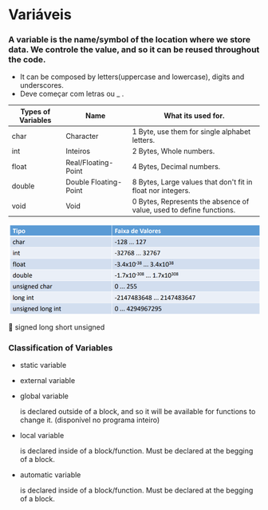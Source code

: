 # Variáveis

### A variable is the name/symbol of the location where we store data. We controle the value, and so it can be reused **throughout the code.**

- It can be composed by letters(uppercase and lowercase), digits and underscores.
- Deve começar com letras ou _ .

| Types of Variables | Name | What its used for. |
| --- | --- | --- |
| char | Character | 1 Byte, use them for single alphabet letters. |
| int | Inteiros | 2  Bytes, Whole numbers. |
| float | Real/Floating-Point | 4 Bytes, Decimal numbers. |
| double | Double Floating-Point | 8 Bytes, Large values that don't fit in float nor integers.  |
| void | Void | 0 Bytes, Represents the absence of value, used to define functions. |

![Untitled](Varia%CC%81veis%2071fe79aec44f4813a0858d2f1a0e63a8/Untitled.png)

<aside>
📌 signed long short unsigned

</aside>

### Classification of Variables

- static variable
- external variable
- global variable
    
     is declared outside of a block, and so it will be available for functions to change it. (disponível no programa inteiro) 
    
- local variable
    
     is declared inside of a block/function. Must be declared at the begging of a block. 
    
- automatic variable
    
     is declared inside of a block/function. Must be declared at the begging of a block.